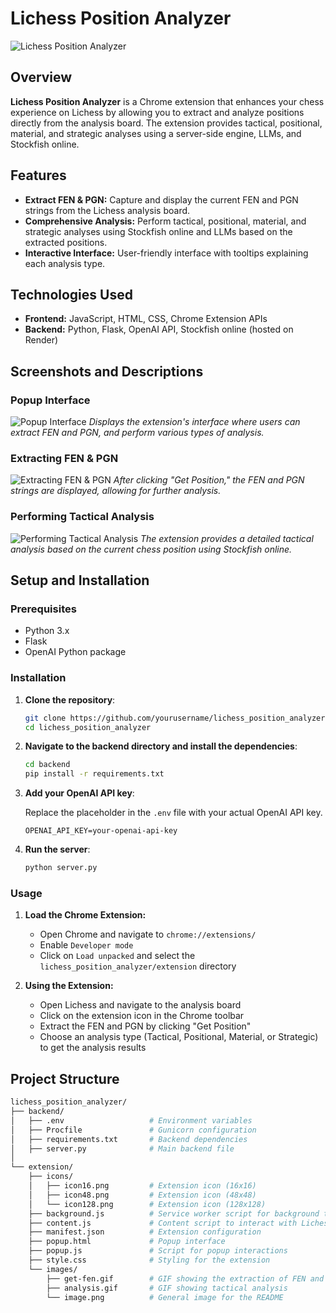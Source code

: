 # Lichess Position Analyzer

![Lichess Position Analyzer](images/image.png)

## Overview

**Lichess Position Analyzer** is a Chrome extension that enhances your chess experience on Lichess by allowing you to extract and analyze positions directly from the analysis board. The extension provides tactical, positional, material, and strategic analyses using a server-side engine, LLMs, and Stockfish online.

## Features

- **Extract FEN & PGN:** Capture and display the current FEN and PGN strings from the Lichess analysis board.
- **Comprehensive Analysis:** Perform tactical, positional, material, and strategic analyses using Stockfish online and LLMs based on the extracted positions.
- **Interactive Interface:** User-friendly interface with tooltips explaining each analysis type.

## Technologies Used

- **Frontend:** JavaScript, HTML, CSS, Chrome Extension APIs
- **Backend:** Python, Flask, OpenAI API, Stockfish online (hosted on Render)

## Screenshots and Descriptions

### Popup Interface

![Popup Interface](images/image.png)
*Displays the extension's interface where users can extract FEN and PGN, and perform various types of analysis.*

### Extracting FEN & PGN

![Extracting FEN & PGN](images/get-fen.gif)
*After clicking "Get Position," the FEN and PGN strings are displayed, allowing for further analysis.*

### Performing Tactical Analysis

![Performing Tactical Analysis](images/analysis.gif)
*The extension provides a detailed tactical analysis based on the current chess position using Stockfish online.*

## Setup and Installation

### Prerequisites

- Python 3.x
- Flask
- OpenAI Python package

### Installation

1. **Clone the repository**:

    ```sh
    git clone https://github.com/yourusername/lichess_position_analyzer.git
    cd lichess_position_analyzer
    ```

2. **Navigate to the backend directory and install the dependencies**:

    ```sh
    cd backend
    pip install -r requirements.txt
    ```

3. **Add your OpenAI API key**:

    Replace the placeholder in the `.env` file with your actual OpenAI API key.

    ```env
    OPENAI_API_KEY=your-openai-api-key
    ```

4. **Run the server**:

    ```sh
    python server.py
    ```

### Usage

1. **Load the Chrome Extension:**

    - Open Chrome and navigate to `chrome://extensions/`
    - Enable `Developer mode`
    - Click on `Load unpacked` and select the `lichess_position_analyzer/extension` directory

2. **Using the Extension:**

    - Open Lichess and navigate to the analysis board
    - Click on the extension icon in the Chrome toolbar
    - Extract the FEN and PGN by clicking "Get Position"
    - Choose an analysis type (Tactical, Positional, Material, or Strategic) to get the analysis results

## Project Structure

```bash
lichess_position_analyzer/
├── backend/
│   ├── .env                   # Environment variables
│   ├── Procfile               # Gunicorn configuration
│   ├── requirements.txt       # Backend dependencies
│   ├── server.py              # Main backend file
│
└── extension/
    ├── icons/
    │   ├── icon16.png         # Extension icon (16x16)
    │   ├── icon48.png         # Extension icon (48x48)
    │   └── icon128.png        # Extension icon (128x128)
    ├── background.js          # Service worker script for background tasks
    ├── content.js             # Content script to interact with Lichess page
    ├── manifest.json          # Extension configuration
    ├── popup.html             # Popup interface
    ├── popup.js               # Script for popup interactions
    ├── style.css              # Styling for the extension
    └── images/
        ├── get-fen.gif        # GIF showing the extraction of FEN and PGN
        ├── analysis.gif       # GIF showing tactical analysis
        └── image.png          # General image for the README
